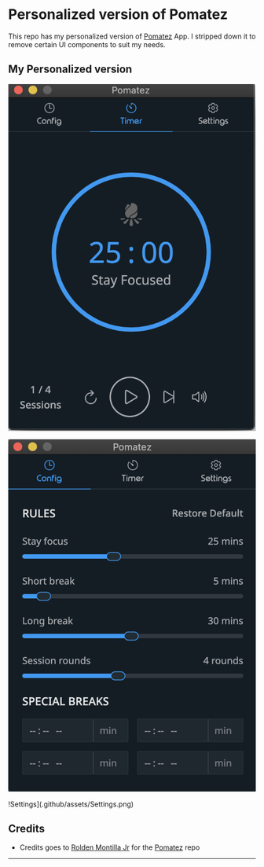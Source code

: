 # Personalized version of Pomatez

This repo has my personalized version of [Pomatez](https://github.com/roldanjr/pomatez) App. I stripped down it to remove certain UI components to suit my needs.

## My Personalized version

![Timer](.github/assets/Timer.png)

![Config](.github/assets/Config.png)

!Settings](.github/assets/Settings.png)

## Credits

- Credits goes to [Rolden Montilla Jr](https://github.com/roldanjr) for the [Pomatez](https://github.com/roldanjr/pomatez) repo

---
